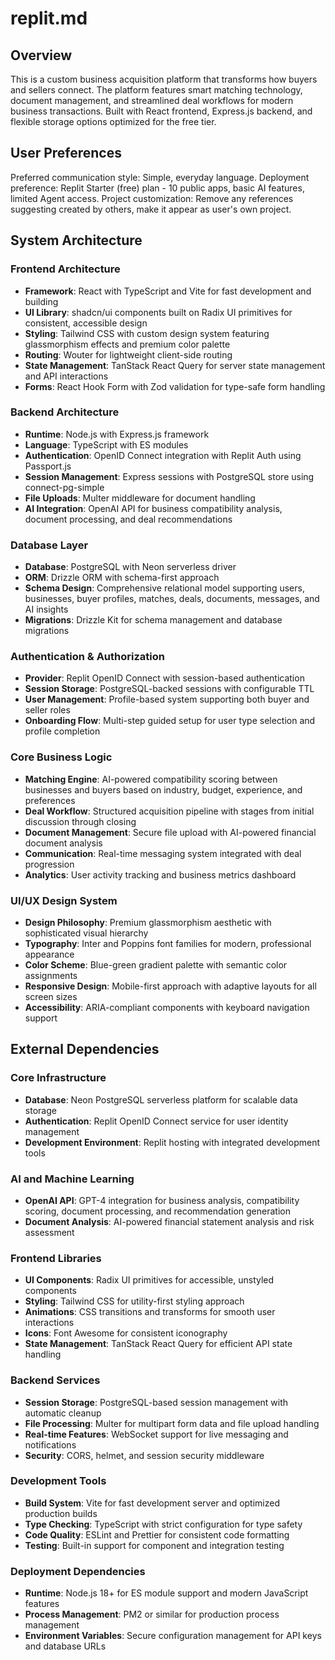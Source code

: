# replit.md

## Overview

This is a custom business acquisition platform that transforms how buyers and sellers connect. The platform features smart matching technology, document management, and streamlined deal workflows for modern business transactions. Built with React frontend, Express.js backend, and flexible storage options optimized for the free tier.

## User Preferences

Preferred communication style: Simple, everyday language.
Deployment preference: Replit Starter (free) plan - 10 public apps, basic AI features, limited Agent access.
Project customization: Remove any references suggesting created by others, make it appear as user's own project.

## System Architecture

### Frontend Architecture
- **Framework**: React with TypeScript and Vite for fast development and building
- **UI Library**: shadcn/ui components built on Radix UI primitives for consistent, accessible design
- **Styling**: Tailwind CSS with custom design system featuring glassmorphism effects and premium color palette
- **Routing**: Wouter for lightweight client-side routing
- **State Management**: TanStack React Query for server state management and API interactions
- **Forms**: React Hook Form with Zod validation for type-safe form handling

### Backend Architecture
- **Runtime**: Node.js with Express.js framework
- **Language**: TypeScript with ES modules
- **Authentication**: OpenID Connect integration with Replit Auth using Passport.js
- **Session Management**: Express sessions with PostgreSQL store using connect-pg-simple
- **File Uploads**: Multer middleware for document handling
- **AI Integration**: OpenAI API for business compatibility analysis, document processing, and deal recommendations

### Database Layer
- **Database**: PostgreSQL with Neon serverless driver
- **ORM**: Drizzle ORM with schema-first approach
- **Schema Design**: Comprehensive relational model supporting users, businesses, buyer profiles, matches, deals, documents, messages, and AI insights
- **Migrations**: Drizzle Kit for schema management and database migrations

### Authentication & Authorization
- **Provider**: Replit OpenID Connect with session-based authentication
- **Session Storage**: PostgreSQL-backed sessions with configurable TTL
- **User Management**: Profile-based system supporting both buyer and seller roles
- **Onboarding Flow**: Multi-step guided setup for user type selection and profile completion

### Core Business Logic
- **Matching Engine**: AI-powered compatibility scoring between businesses and buyers based on industry, budget, experience, and preferences
- **Deal Workflow**: Structured acquisition pipeline with stages from initial discussion through closing
- **Document Management**: Secure file upload with AI-powered financial document analysis
- **Communication**: Real-time messaging system integrated with deal progression
- **Analytics**: User activity tracking and business metrics dashboard

### UI/UX Design System
- **Design Philosophy**: Premium glassmorphism aesthetic with sophisticated visual hierarchy
- **Typography**: Inter and Poppins font families for modern, professional appearance
- **Color Scheme**: Blue-green gradient palette with semantic color assignments
- **Responsive Design**: Mobile-first approach with adaptive layouts for all screen sizes
- **Accessibility**: ARIA-compliant components with keyboard navigation support

## External Dependencies

### Core Infrastructure
- **Database**: Neon PostgreSQL serverless platform for scalable data storage
- **Authentication**: Replit OpenID Connect service for user identity management
- **Development Environment**: Replit hosting with integrated development tools

### AI and Machine Learning
- **OpenAI API**: GPT-4 integration for business analysis, compatibility scoring, document processing, and recommendation generation
- **Document Analysis**: AI-powered financial statement analysis and risk assessment

### Frontend Libraries
- **UI Components**: Radix UI primitives for accessible, unstyled components
- **Styling**: Tailwind CSS for utility-first styling approach
- **Animations**: CSS transitions and transforms for smooth user interactions
- **Icons**: Font Awesome for consistent iconography
- **State Management**: TanStack React Query for efficient API state handling

### Backend Services
- **Session Storage**: PostgreSQL-based session management with automatic cleanup
- **File Processing**: Multer for multipart form data and file upload handling
- **Real-time Features**: WebSocket support for live messaging and notifications
- **Security**: CORS, helmet, and session security middleware

### Development Tools
- **Build System**: Vite for fast development server and optimized production builds
- **Type Checking**: TypeScript with strict configuration for type safety
- **Code Quality**: ESLint and Prettier for consistent code formatting
- **Testing**: Built-in support for component and integration testing

### Deployment Dependencies
- **Runtime**: Node.js 18+ for ES module support and modern JavaScript features
- **Process Management**: PM2 or similar for production process management
- **Environment Variables**: Secure configuration management for API keys and database URLs